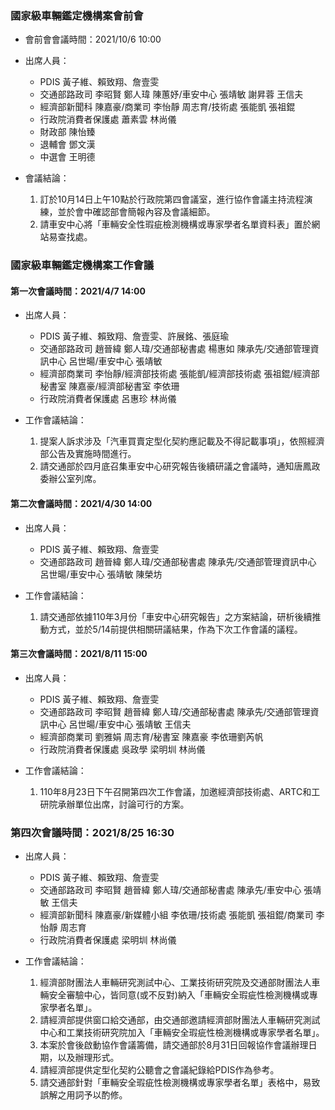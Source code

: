 ### 國家級車輛鑑定機構案會前會

- 會前會會議時間：2021/10/6 10:00
 
- 出席人員：
  - PDIS 黃子維、賴致翔、詹壹雯
  - 交通部路政司 李昭賢 鄭人瑋 陳蕙妤/車安中心 張靖敏 謝昇蓉 王信夫
  - 經濟部新聞科 陳嘉豪/商業司 李怡靜 周志育/技術處 張能凱 張祖錕
  - 行政院消費者保護處 蕭素雲 林尚儀
  - 財政部 陳怡臻 
  - 退輔會 鄧文漢
  - 中選會 王明德 

 
- 會議結論：
  1. 訂於10月14日上午10點於行政院第四會議室，進行協作會議主持流程演練，並於會中確認部會簡報內容及會議細節。
  2. 請車安中心將「車輛安全性瑕疵檢測機構或專家學者名單資料表」置於網站易查找處。

### 國家級車輛鑑定機構案工作會議

#### 第一次會議時間：2021/4/7 14:00
 
- 出席人員：
  - PDIS 黃子維、賴致翔、詹壹雯、許展銘、張庭瑜
  - 交通部路政司 趙晉緯 鄭人瑋/交通部秘書處 楊惠如 陳承先/交通部管理資訊中心 呂世暘/車安中心 張靖敏
  - 經濟部商業司 李怡靜/經濟部技術處 張能凱/經濟部技術處 張祖錕/經濟部秘書室 陳嘉豪/經濟部秘書室 李依珊 
  - 行政院消費者保護處 呂惠珍 林尚儀

- 工作會議結論：
  1. 提案人訴求涉及「汽車買賣定型化契約應記載及不得記載事項」，依照經濟部公告及實施時間進行。
  2. 請交通部於四月底召集車安中心研究報告後續研議之會議時，通知唐鳳政委辦公室列席。

#### 第二次會議時間：2021/4/30 14:00
 
- 出席人員：
  - PDIS 黃子維、賴致翔、詹壹雯
  - 交通部路政司 趙晉緯 鄭人瑋/交通部秘書處 陳承先/交通部管理資訊中心 呂世暘/車安中心 張靖敏 陳榮坊
 
- 工作會議結論：
  1. 請交通部依據110年3月份「車安中心研究報告」之方案結論，研析後續推動方式，並於5/14前提供相關研議結果，作為下次工作會議的議程。
 
#### 第三次會議時間：2021/8/11 15:00
 
- 出席人員：
  - PDIS 黃子維、賴致翔、詹壹雯
  - 交通部路政司 李昭賢 趙晉緯 鄭人瑋/交通部秘書處 陳承先/交通部管理資訊中心 呂世暘/車安中心 張靖敏 王信夫
  - 經濟部商業司 劉雅娟 周志育/秘書室 陳嘉豪 李依珊劉芮帆
  - 行政院消費者保護處 吳政學 梁明圳 林尚儀
 
- 工作會議結論：
  1. 110年8月23日下午召開第四次工作會議，加邀經濟部技術處、ARTC和工研院承辦單位出席，討論可行的方案。

### 第四次會議時間：2021/8/25 16:30
 
- 出席人員：
  - PDIS 黃子維、賴致翔、詹壹雯
  - 交通部路政司 李昭賢 趙晉緯 鄭人瑋/交通部秘書處 陳承先/車安中心 張靖敏 王信夫
  - 經濟部新聞科 陳嘉豪/新媒體小組 李依珊/技術處 張能凱 張祖錕/商業司 李怡靜 周志育
  - 行政院消費者保護處 梁明圳 林尚儀
 
- 工作會議結論：
  1. 經濟部財團法人車輛研究測試中心、工業技術研究院及交通部財團法人車輛安全審驗中心，皆同意(或不反對)納入「車輛安全瑕疵性檢測機構或專家學者名單」。
  2. 請經濟部提供窗口給交通部，由交通部邀請經濟部財團法人車輛研究測試中心和工業技術研究院加入「車輛安全瑕疵性檢測機構或專家學者名單」。
  3. 本案於會後啟動協作會議籌備，請交通部於8月31日回報協作會議辦理日期，以及辦理形式。
  4. 請經濟部提供定型化契約公聽會之會議紀錄給PDIS作為參考。
  5. 請交通部針對「車輛安全瑕疵性檢測機構或專家學者名單」表格中，易致誤解之用詞予以酌修。

